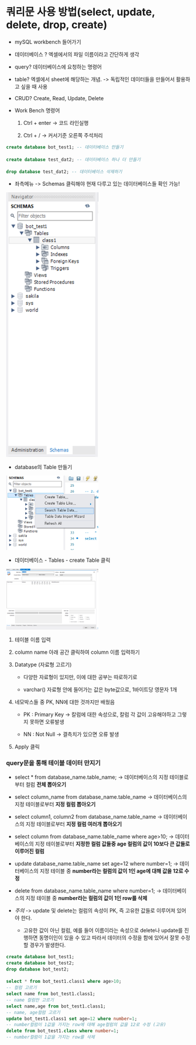 # 쿼리문 사용 방법(select, update, delete, drop, create)

-   mySQL workbench 들어가기

-   데이터베이스 ? 엑셀에서의 파일 이름이라고 간단하게 생각

-   query? 데이터베이스에 요청하는 명령어

-   table? 엑셀에서 sheet에 해당하는 개념. -> 독립적인 데이터들을 만들어서 활용하고 싶을 때 사용

-   CRUD? Create, Read, Update, Delete

-   Work Bench 명령어

    1. Ctrl + enter -> 코드 라인실행

    2. Ctrl + / -> 커서기준 오른쪽 주석처리

```sql
create database bot_test1; -- 데이터베이스 만들기

create database test_dat2; -- 데이터베이스 하나 더 만들기

drop database test_dat2; -- 데이터베이스 삭제하기

```

-   좌측메뉴 -> Schemas 클릭해야 현재 다루고 있는 데이터베이스들 확인 가능!

<img src = "../../images/schemas.png" height = "50%" width="50%"></img>

-   database의 Table 만들기

<img src= "../../images/create.png" height = "50%" width="50%"></img>

-   데이터베이스 - Tables - create Table 클릭

<img src="../../images/newtable.png" height="50%" width="50%"></img>

1. 테이블 이름 입력

2. column name 아래 공간 클릭하여 column 이름 입력하기

3. Datatype (자료형 고르기)

    - 다양한 자료형이 있지만, 이에 대한 공부는 따로하기로

    - varchar() 자료형 안에 들어가는 값은 byte값으로, 1바이트당 영문자 1개

4. 네모박스들 중 PK, NN에 대한 것까지만 배웠음

    - PK : Primary Key -> 칼럼에 대한 속성으로, 칼럼 각 값이 고유해야하고 그렇지 못하면 오류발생

    - NN : Not Null -> 결측치가 있으면 오류 발생

5. Apply 클릭

### query문을 통해 테이블 데이터 만지기

-   select \* from database_name.table_name; -> 데이터베이스의 지정 테이블로부터 컬럼 **전체 뽑아오기**

-   select column_name from database_name.table_name -> 데이터베이스의 지정 테이블로부터 **지정 컬럼 뽑아오기**

-   select column1, column2 from database_name.table_name -> 데이터베이스의 지정 테이블로부터 **지정 컬럼 여러개 뽑아오기**

-   select column from database_name.table_name where age>10; -> 데이터베이스의 지정 테이블로부터 **지정한 컬럼 값들중 age 컬럼의 값이 10보다 큰 값들로 이루어진 컬럼**

-   update database_name.table_name set age=12 where number=1; -> 데이터베이스의 지정 테이블 중 **number라는 컬럼의 값이 1인 age에 대해 값을 12로 수정**

-   delete from database_name.table_name where number=1; -> 데이터베이스의 지정 테이블 중 **number라는 컬럼의 값이 1인 row를 삭제**

-   _주의_ -> update 및 delete는 컬럼의 속성이 PK, 즉 고유한 값들로 이루어져 있어야 한다.

    -   고유한 값이 아닌 컬럼, 예를 들어 이름이라는 속성으로 delete나 update를 진행하면 동명이인이 있을 수 있고 따라서 데이터의 수정을 함에 있어서 잘못 수정할 경우가 발생한다.

```sql
create database bot_test1;
create database bot_test2;
drop database bot_test2;

select * from bot_test1.class1 where age>10;
-- 컬럼 고르기
select name from bot_test1.class1;
-- name 컬럼만 고르기
select name,age from bot_test1.class1;
-- name, age컬럼 고르기
update bot_test1.class1 set age=12 where number=1;
-- number컬럼이 1값을 가지는 row에 대해 age컬럼의 값을 12로 수정 (고유)
delete from bot_test1.class where number=1;
-- number컬럼이 1값을 가지는 row를 삭제

```
